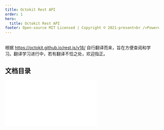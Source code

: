 ```yaml
---
title: Octokit Rest API
order: 1
hero:
  title: Octokit Rest API
footer: Open-source MIT Licensed | Copyright © 2021-present<br />Powered by [xrkffgg](https://github.com/xrkffgg)
---
```


<br/>

<Alert type="info">
根据 <a href="https://octokit.github.io/rest.js/v18/">https://octokit.github.io/rest.js/v18/</a> 自行翻译而来，旨在方便查阅和学习。翻译学习进行中，若有翻译不恰之处，欢迎指正。
</Alert>

## 文档目录

<embed src="./.directory.md"></embed>
